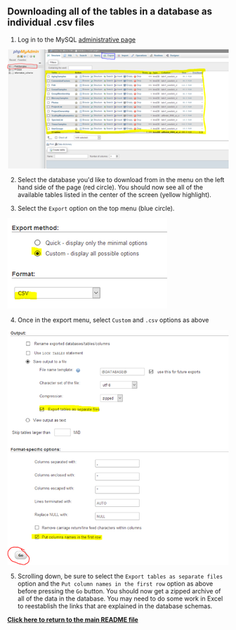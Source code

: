 ## Downloading all of the tables in a database as individual .csv files

1. Log in to the MySQL [administrative page](https://admin.fisheriestrust.xyz)  

![phpMyAdmin1](/SupportingFiles/php1.PNG)

2. Select the database you'd like to download from in the menu on the left hand side of the page (red circle). You should now see all of the available tables listed in the center of the screen (yellow highlight). 

3. Select the `Export` option on the top menu (blue circle). 

![phpMyAdmin2](/SupportingFiles/php2.PNG)

4. Once in the export menu, select `Custom` and `.csv` options as above

![phpMyAdmin3](/SupportingFiles/php3.PNG)

5. Scrolling down, be sure to select the `Export tables as separate files` option and the `Put column names in the first row` option as above before pressing the `Go` button. You should now get a zipped archive of all of the data in the database. You may need to do some work in Excel to reestablish the links that are explained in the database schemas. 

[**Click here to return to the main README file**](/README.md)
